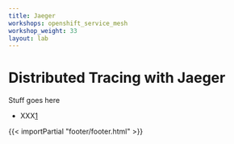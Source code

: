 ```yaml
---
title: Jaeger
workshops: openshift_service_mesh
workshop_weight: 33
layout: lab
---
```


# Distributed Tracing with Jaeger
Stuff goes here


* XXX[1]

[1]: https://xxxx

{{< importPartial "footer/footer.html" >}}
